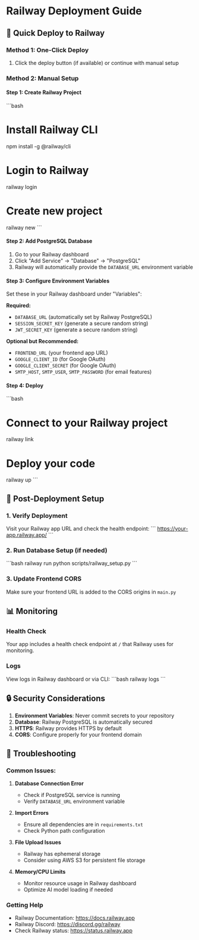 # Railway Deployment Guide

## 🚀 Quick Deploy to Railway

### Method 1: One-Click Deploy
1. Click the deploy button (if available) or continue with manual setup

### Method 2: Manual Setup

#### Step 1: Create Railway Project
\`\`\`bash
# Install Railway CLI
npm install -g @railway/cli

# Login to Railway
railway login

# Create new project
railway new
\`\`\`

#### Step 2: Add PostgreSQL Database
1. Go to your Railway dashboard
2. Click "Add Service" → "Database" → "PostgreSQL"
3. Railway will automatically provide the `DATABASE_URL` environment variable

#### Step 3: Configure Environment Variables
Set these in your Railway dashboard under "Variables":

**Required:**
- `DATABASE_URL` (automatically set by Railway PostgreSQL)
- `SESSION_SECRET_KEY` (generate a secure random string)
- `JWT_SECRET_KEY` (generate a secure random string)

**Optional but Recommended:**
- `FRONTEND_URL` (your frontend app URL)
- `GOOGLE_CLIENT_ID` (for Google OAuth)
- `GOOGLE_CLIENT_SECRET` (for Google OAuth)
- `SMTP_HOST`, `SMTP_USER`, `SMTP_PASSWORD` (for email features)

#### Step 4: Deploy
\`\`\`bash
# Connect to your Railway project
railway link

# Deploy your code
railway up
\`\`\`

## 🔧 Post-Deployment Setup

### 1. Verify Deployment
Visit your Railway app URL and check the health endpoint:
\`\`\`
https://your-app.railway.app/
\`\`\`

### 2. Run Database Setup (if needed)
\`\`\`bash
railway run python scripts/railway_setup.py
\`\`\`

### 3. Update Frontend CORS
Make sure your frontend URL is added to the CORS origins in `main.py`

## 📊 Monitoring

### Health Check
Your app includes a health check endpoint at `/` that Railway uses for monitoring.

### Logs
View logs in Railway dashboard or via CLI:
\`\`\`bash
railway logs
\`\`\`

## 🔒 Security Considerations

1. **Environment Variables**: Never commit secrets to your repository
2. **Database**: Railway PostgreSQL is automatically secured
3. **HTTPS**: Railway provides HTTPS by default
4. **CORS**: Configure properly for your frontend domain

## 🐛 Troubleshooting

### Common Issues:

1. **Database Connection Error**
   - Check if PostgreSQL service is running
   - Verify `DATABASE_URL` environment variable

2. **Import Errors**
   - Ensure all dependencies are in `requirements.txt`
   - Check Python path configuration

3. **File Upload Issues**
   - Railway has ephemeral storage
   - Consider using AWS S3 for persistent file storage

4. **Memory/CPU Limits**
   - Monitor resource usage in Railway dashboard
   - Optimize AI model loading if needed

### Getting Help
- Railway Documentation: https://docs.railway.app
- Railway Discord: https://discord.gg/railway
- Check Railway status: https://status.railway.app
